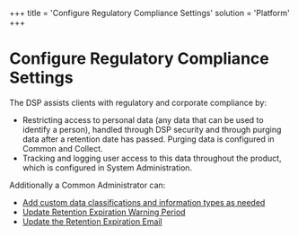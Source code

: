+++
title = 'Configure Regulatory Compliance Settings'
solution = 'Platform'
+++

# Configure Regulatory Compliance Settings

The DSP assists clients with regulatory and corporate compliance by:

  - Restricting access to personal data (any data that can be used to
    identify a person), handled through DSP security and through purging
    data after a retention date has passed. Purging data is configured
    in Common and Collect.
  - Tracking and logging user access to this data throughout the
    product, which is configured in System Administration.

Additionally a Common Administrator can:

  - [Add custom data classifications and information types as
    needed](Add%20Custom%20Data%20Classifications%20and%20Information%20Types)
  - [Update Retention Expiration Warning
    Period](Update%20Retention%20Expiration%20Warning%20Period)
  - [Update the Retention Expiration
    Email](Update%20the%20Retention%20Expiration%20Email)
